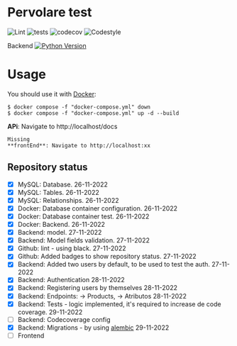 # Pervolare test
![Lint](https://github.com/selobu/testpervolare/actions/workflows/black.yml/badge.svg)
![tests](https://github.com/selobu/testpervolare/actions/workflows/test.yml/badge.svg)
![codecov](https://codecov.io/gh/selobu/testpervolare/branch/master/graph/badge.svg)
![Codestyle](https://img.shields.io/badge/code%20style-black-000000.svg)

Backend [![Python Version](https://img.shields.io/badge/python-3.8%20%7C%203.9%20%7C%203.10-blue)](https://www.python.org/downloads/release/python-390/)

Usage
======

You should use it with [Docker](https://www.docker.com/):

    $ docker compose -f "docker-compose.yml" down 
    $ docker compose -f "docker-compose.yml" up -d --build

**APi**: Navigate to http://localhost/docs

    Missing
    **frontEnd**: Navigate to http://localhost:xx

Repository status
-----------------

* [x] MySQL: Database. 26-11-2022
* [x] MySQL: Tables. 26-11-2022
* [x] MySQL: Relationships. 26-11-2022
* [x] Docker: Database container configuration. 26-11-2022
* [x] Docker: Database container test. 26-11-2022
* [x] Docker: Backend. 26-11-2022
* [x] Backend: model. 27-11-2022
* [x] Backend: Model fields validation. 27-11-2022
* [x] Github: lint - using black.  27-11-2022
* [x] Github: Added badges to show repository status.  27-11-2022 
* [x] Backend: Added two users by default, to be used to test the auth. 27-11-2022
* [x] Backend: Authentication 28-11-2022 
* [x] Backend: Registering users by themselves 28-11-2022 
* [X] Backend: Endpoints: -> Products, -> Atributos 28-11-2022 
* [x] Backend: Tests - logic implemented, it's required to increase de code coverage. 29-11-2022 
* [ ] Backend: Codecoverage config
* [x] Backend: Migrations - by using [alembic](https://alembic.sqlalchemy.org/en/latest/) 29-11-2022 
* [ ] Frontend

